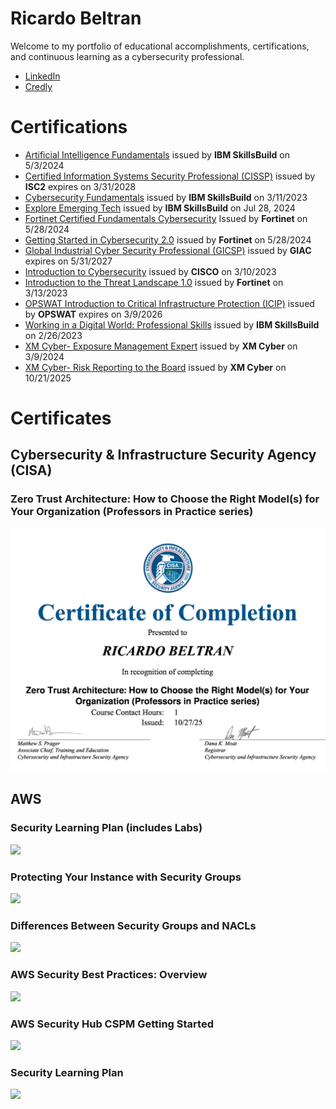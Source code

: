 <h1>Ricardo Beltran</h1>
<p>Welcome to my portfolio of educational accomplishments, certifications, and continuous learning as a cybersecurity professional.</p>
<ul>
  <li><a href="https://www.linkedin.com/in/mr-ricardo-beltran/">LinkedIn</a></li>
  <li><a href="https://www.credly.com/users/mr-ricardo-beltran/">Credly</a></li>
</ul>
<h1>Certifications</h1>
<ul>
  <li><a href="https://www.credly.com/badges/062c361d-bd7e-407f-af80-cd54d1a086a8/public_url">Artificial Intelligence Fundamentals</a> issued by <strong>IBM SkillsBuild</strong> on 5/3/2024 </li>
  <li><a href="https://www.credly.com/badges/ce2dc39b-355c-425d-bfe5-87a8c9912a03/public_url">Certified Information Systems Security Professional (CISSP)</a> issued by <strong>ISC2</strong> expires on 3/31/2028 </li>
  <li><a href="https://www.credly.com/badges/1e8aee8f-a0c8-4bcb-949d-98111f0ed1a6/public_url">Cybersecurity Fundamentals</a> issued by <strong>IBM SkillsBuild</strong> on 3/11/2023 </li>
  <li><a href="https://www.credly.com/badges/e76b04c8-5c7d-4cdf-bfa0-b7b6512b5daf/public_url">Explore Emerging Tech</a> issued by <strong>IBM SkillsBuild</strong> on Jul 28, 2024</li>
  <li><a href="https://www.credly.com/badges/a97c11ff-e5d4-4a54-b8bb-93af17c72217/public_url">Fortinet Certified Fundamentals Cybersecurity</a> Issued by <strong>Fortinet</strong> on 5/28/2024 </li>
  <li><a href="https://www.credly.com/badges/6edb1f83-34fb-463b-948b-8f2af3f3ab2c/public_url">Getting Started in Cybersecurity 2.0</a> issued by <strong>Fortinet</strong> on 5/28/2024 </li>
  <li><a href="https://www.credly.com/badges/d316a642-9be6-4d69-b83c-e4a2c1da79dc/public_url">Global Industrial Cyber Security Professional (GICSP)</a> issued by <strong>GIAC</strong> expires on 5/31/2027 </li>
  <li><a href="https://www.credly.com/badges/8cad7d28-c3c1-4013-a413-a358a6e3a308/public_url">Introduction to Cybersecurity</a> issued by <strong>CISCO</strong> on 3/10/2023 </li>
  <li><a href="https://www.credly.com/badges/857eb404-c1c7-4097-a3c3-bc255881554c/public_url">Introduction to the Threat Landscape 1.0</a> issued by <strong>Fortinet</strong> on 3/13/2023 </li>
  <li><a href="https://www.credly.com/badges/afc9e5f0-8351-4bc2-9732-f4f688005b42/public_url">OPSWAT Introduction to Critical Infrastructure Protection (ICIP)</a> issued by <strong>OPSWAT</strong> expires on 3/9/2026 </li>
  <li><a href="https://www.credly.com/badges/3cc10620-0a08-4691-868c-40bb3097c273/public_url">Working in a Digital World: Professional Skills</a> issued by <strong>IBM SkillsBuild</strong> on 2/26/2023 </li>
  <li><a href="https://www.credly.com/badges/24d56b25-13e6-4b60-95ed-48328c02b9d5/public_url">XM Cyber- Exposure Management Expert</a> issued by <strong>XM Cyber</strong> on 3/9/2024 </li>
  <li><a href="https://www.credly.com/badges/7cfb1b85-95ba-4208-b22c-f7fbec7cbdd4/public_url">XM Cyber- Risk Reporting to the Board</a> issued by <strong>XM Cyber</strong> on 10/21/2025 </li>
</ul>
<h1>Certificates</h1>
<h2>Cybersecurity & Infrastructure Security Agency (CISA)</h2>
<h3>Zero Trust Architecture: How to Choose the Right Model(s) for Your Organization (Professors in Practice series)</h3>
<picture>
  <source media="(min-width: 320px)" srcset="2025-10-27_Zero Trust Architecture_How to Choose the Right Models for Your Organization_Professors in Practice series.jpg">
  <source media="(min-width: 160px)" srcset="2025-10-27_Zero Trust Architecture_How to Choose the Right Models for Your Organization_Professors in Practice series.jpg">
  <img src="2025-10-27_Zero Trust Architecture_How to Choose the Right Models for Your Organization_Professors in Practice series.jpg" style="width:auto;">
</picture>

<h2>AWS</h2>
<h3>Security Learning Plan (includes Labs)</h3>
<picture>
  <source media="(min-width: 320px)" srcset="2025-08-15_Security Learning Plan_includes Labs.jpg">
  <source media="(min-width: 160px)" srcset="2025-08-15_Security Learning Plan_includes Labs.jpg">
  <img src="2025-08-15_Security Learning Plan_includes Labs.jpg" style="width:auto;">
</picture>

<h3>Protecting Your Instance with Security Groups</h3>
<picture>
  <source media="(min-width: 320px)" srcset="2024-12-26_Protecting Your Instance with Security Group.jpg">
  <source media="(min-width: 160px)" srcset="2024-12-26_Protecting Your Instance with Security Group.jpg">
  <img src="2024-12-26_Protecting Your Instance with Security Group.jpg" style="width:auto;">
</picture>

<h3>Differences Between Security Groups and NACLs</h3>
<picture>
  <source media="(min-width: 320px)" srcset="2024-12-26_Differences Between Security Groups and NACLs.jpg">
  <source media="(min-width: 160px)" srcset="2024-12-26_Differences Between Security Groups and NACLs.jpg">
  <img src="2024-12-26_Differences Between Security Groups and NACLs.jpg" style="width:auto;">
</picture>

<h3>AWS Security Best Practices: Overview</h3>
<picture>
  <source media="(min-width: 320px)" srcset="2024-12-26_AWS Security Best Practices_Overview.jpg">
  <source media="(min-width: 160px)" srcset="2024-12-26_AWS Security Best Practices_Overview.jpg">
  <img src="2024-12-26_AWS Security Best Practices_Overview.jpg" style="width:auto;">
</picture>

<h3>AWS Security Hub CSPM Getting Started</h3>
<picture>
  <source media="(min-width: 320px)" srcset="2024-11-26_AWS Security Hub CSPM Getting Started.jpg">
  <source media="(min-width: 160px)" srcset="2024-11-26_AWS Security Hub CSPM Getting Started.jpg">
  <img src="2024-11-26_AWS Security Hub CSPM Getting Started.jpg" style="width:auto;">
</picture>

<h3>Security Learning Plan</h3>
<picture>
  <source media="(min-width: 320px)" srcset="2023-11-15_Security Learning Plan.jpg">
  <source media="(min-width: 160px)" srcset="2023-11-15_Security Learning Plan.jpg">
  <img src="2023-11-15_Security Learning Plan.jpg" style="width:auto;">
</picture>


